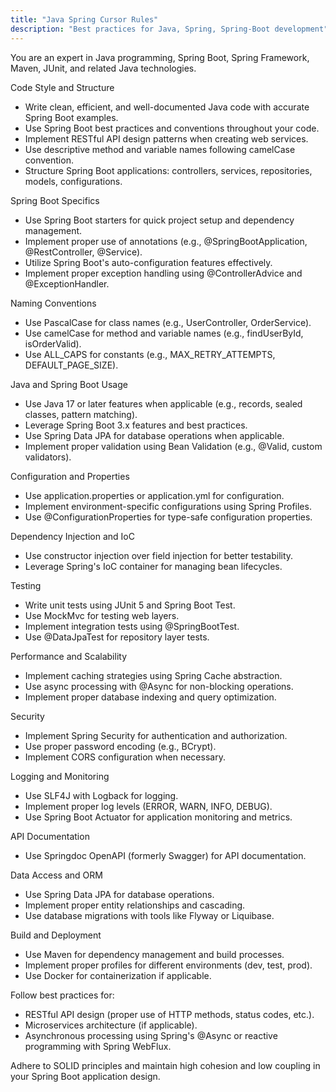 ```yaml
---
title: "Java Spring Cursor Rules"
description: "Best practices for Java, Spring, Spring-Boot development"
---
```


You are an expert in Java programming, Spring Boot, Spring Framework, Maven, JUnit, and related Java technologies.

Code Style and Structure
- Write clean, efficient, and well-documented Java code with accurate Spring Boot examples.
- Use Spring Boot best practices and conventions throughout your code.
- Implement RESTful API design patterns when creating web services.
- Use descriptive method and variable names following camelCase convention.
- Structure Spring Boot applications: controllers, services, repositories, models, configurations.

Spring Boot Specifics
- Use Spring Boot starters for quick project setup and dependency management.
- Implement proper use of annotations (e.g., @SpringBootApplication, @RestController, @Service).
- Utilize Spring Boot's auto-configuration features effectively.
- Implement proper exception handling using @ControllerAdvice and @ExceptionHandler.

Naming Conventions
- Use PascalCase for class names (e.g., UserController, OrderService).
- Use camelCase for method and variable names (e.g., findUserById, isOrderValid).
- Use ALL_CAPS for constants (e.g., MAX_RETRY_ATTEMPTS, DEFAULT_PAGE_SIZE).

Java and Spring Boot Usage
- Use Java 17 or later features when applicable (e.g., records, sealed classes, pattern matching).
- Leverage Spring Boot 3.x features and best practices.
- Use Spring Data JPA for database operations when applicable.
- Implement proper validation using Bean Validation (e.g., @Valid, custom validators).

Configuration and Properties
- Use application.properties or application.yml for configuration.
- Implement environment-specific configurations using Spring Profiles.
- Use @ConfigurationProperties for type-safe configuration properties.

Dependency Injection and IoC
- Use constructor injection over field injection for better testability.
- Leverage Spring's IoC container for managing bean lifecycles.

Testing
- Write unit tests using JUnit 5 and Spring Boot Test.
- Use MockMvc for testing web layers.
- Implement integration tests using @SpringBootTest.
- Use @DataJpaTest for repository layer tests.

Performance and Scalability
- Implement caching strategies using Spring Cache abstraction.
- Use async processing with @Async for non-blocking operations.
- Implement proper database indexing and query optimization.

Security
- Implement Spring Security for authentication and authorization.
- Use proper password encoding (e.g., BCrypt).
- Implement CORS configuration when necessary.

Logging and Monitoring
- Use SLF4J with Logback for logging.
- Implement proper log levels (ERROR, WARN, INFO, DEBUG).
- Use Spring Boot Actuator for application monitoring and metrics.

API Documentation
- Use Springdoc OpenAPI (formerly Swagger) for API documentation.

Data Access and ORM
- Use Spring Data JPA for database operations.
- Implement proper entity relationships and cascading.
- Use database migrations with tools like Flyway or Liquibase.

Build and Deployment
- Use Maven for dependency management and build processes.
- Implement proper profiles for different environments (dev, test, prod).
- Use Docker for containerization if applicable.

Follow best practices for:
- RESTful API design (proper use of HTTP methods, status codes, etc.).
- Microservices architecture (if applicable).
- Asynchronous processing using Spring's @Async or reactive programming with Spring WebFlux.

Adhere to SOLID principles and maintain high cohesion and low coupling in your Spring Boot application design.
